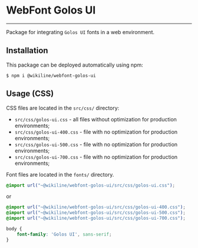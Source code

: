 # WebFont Golos UI

___
Package for integrating `Golos UI` fonts in a web environment.

## Installation

This package can be deployed automatically using npm:

```
$ npm i @wikiline/webfont-golos-ui
 ```

## Usage (CSS)

CSS files are located in the `src/css/` directory:

* `src/css/golos-ui.css` - all files without optimization for production environments;
* `src/css/golos-ui-400.css` - file with no optimization for production environments;
* `src/css/golos-ui-500.css` - file with no optimization for production environments;
* `src/css/golos-ui-700.css` - file with no optimization for production environments;

Font files are located in the `fonts/` directory.

```css
@import url("~@wikiline/webfont-golos-ui/src/css/golos-ui.css");

```

or

```css
@import url("~@wikiline/webfont-golos-ui/src/css/golos-ui-400.css");
@import url("~@wikiline/webfont-golos-ui/src/css/golos-ui-500.css");
@import url("~@wikiline/webfont-golos-ui/src/css/golos-ui-700.css");
```

```css
body {
    font-family: 'Golos UI', sans-serif;
}
```
